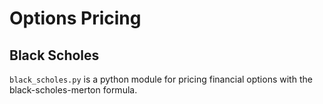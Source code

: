 Options Pricing
===============

Black Scholes
-------------

`black_scholes.py` is a python module for pricing financial options with the black-scholes-merton formula.
